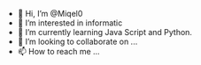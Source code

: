 - 👋 Hi, I’m @Miqel0
- 👀 I’m interested in informatic
- 🌱 I’m currently learning Java Script and Python.
- 💞️ I’m looking to collaborate on ...
- 📫 How to reach me ...

<!---
Miqel0/Miqel0 is a ✨ special ✨ repository because its `README.md` (this file) appears on your GitHub profile.
You can click the Preview link to take a look at your changes.
--->
